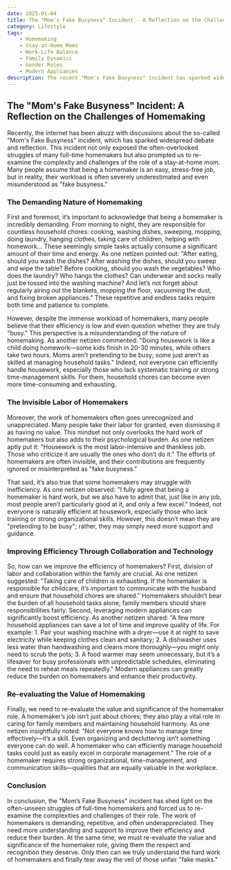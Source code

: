 ```yaml
---
date: 2025-01-04
title: The "Mom's Fake Busyness" Incident - A Reflection on the Challenges of Homemaking
category: Lifestyle
tags:
    - Homemaking
    - Stay-at-Home Moms
    - Work-Life Balance
    - Family Dynamics
    - Gender Roles
    - Modern Appliances
description: The recent "Mom's Fake Busyness" incident has sparked widespread debate about the challenges faced by full-time homemakers. This article explores the complexities of the homemaker role, the misconceptions surrounding their work, and how families can better support them through collaboration and modern technology.
---
```


## The "Mom's Fake Busyness" Incident: A Reflection on the Challenges of Homemaking

Recently, the internet has been abuzz with discussions about the so-called "Mom's Fake Busyness" incident, which has sparked widespread debate and reflection. This incident not only exposed the often-overlooked struggles of many full-time homemakers but also prompted us to re-examine the complexity and challenges of the role of a stay-at-home mom. Many people assume that being a homemaker is an easy, stress-free job, but in reality, their workload is often severely underestimated and even misunderstood as "fake busyness."

### The Demanding Nature of Homemaking

First and foremost, it’s important to acknowledge that being a homemaker is incredibly demanding. From morning to night, they are responsible for countless household chores: cooking, washing dishes, sweeping, mopping, doing laundry, hanging clothes, taking care of children, helping with homework... These seemingly simple tasks actually consume a significant amount of their time and energy. As one netizen pointed out: "After eating, should you wash the dishes? After washing the dishes, should you sweep and wipe the table? Before cooking, should you wash the vegetables? Who does the laundry? Who hangs the clothes? Can underwear and socks really just be tossed into the washing machine? And let’s not forget about regularly airing out the blankets, mopping the floor, vacuuming the dust, and fixing broken appliances." These repetitive and endless tasks require both time and patience to complete.

However, despite the immense workload of homemakers, many people believe that their efficiency is low and even question whether they are truly "busy." This perspective is a misunderstanding of the nature of homemaking. As another netizen commented: "Doing housework is like a child doing homework—some kids finish in 20-30 minutes, while others take two hours. Moms aren’t pretending to be busy; some just aren’t as skilled at managing household tasks." Indeed, not everyone can efficiently handle housework, especially those who lack systematic training or strong time-management skills. For them, household chores can become even more time-consuming and exhausting.

### The Invisible Labor of Homemakers

Moreover, the work of homemakers often goes unrecognized and unappreciated. Many people take their labor for granted, even dismissing it as having no value. This mindset not only overlooks the hard work of homemakers but also adds to their psychological burden. As one netizen aptly put it: "Housework is the most labor-intensive and thankless job. Those who criticize it are usually the ones who don’t do it." The efforts of homemakers are often invisible, and their contributions are frequently ignored or misinterpreted as "fake busyness."

That said, it’s also true that some homemakers may struggle with inefficiency. As one netizen observed: "I fully agree that being a homemaker is hard work, but we also have to admit that, just like in any job, most people aren’t particularly good at it, and only a few excel." Indeed, not everyone is naturally efficient at housework, especially those who lack training or strong organizational skills. However, this doesn’t mean they are "pretending to be busy"; rather, they may simply need more support and guidance.

### Improving Efficiency Through Collaboration and Technology

So, how can we improve the efficiency of homemakers? First, division of labor and collaboration within the family are crucial. As one netizen suggested: "Taking care of children is exhausting. If the homemaker is responsible for childcare, it’s important to communicate with the husband and ensure that household chores are shared." Homemakers shouldn’t bear the burden of all household tasks alone; family members should share responsibilities fairly. Second, leveraging modern appliances can significantly boost efficiency. As another netizen shared: "A few more household appliances can save a lot of time and improve quality of life. For example: 1. Pair your washing machine with a dryer—use it at night to save electricity while keeping clothes clean and sanitary; 2. A dishwasher uses less water than handwashing and cleans more thoroughly—you might only need to scrub the pots; 3. A food warmer may seem unnecessary, but it’s a lifesaver for busy professionals with unpredictable schedules, eliminating the need to reheat meals repeatedly." Modern appliances can greatly reduce the burden on homemakers and enhance their productivity.

### Re-evaluating the Value of Homemaking

Finally, we need to re-evaluate the value and significance of the homemaker role. A homemaker’s job isn’t just about chores; they also play a vital role in caring for family members and maintaining household harmony. As one netizen insightfully noted: "Not everyone knows how to manage time effectively—it’s a skill. Even organizing and decluttering isn’t something everyone can do well. A homemaker who can efficiently manage household tasks could just as easily excel in corporate management." The role of a homemaker requires strong organizational, time-management, and communication skills—qualities that are equally valuable in the workplace.

### Conclusion

In conclusion, the "Mom’s Fake Busyness" incident has shed light on the often-unseen struggles of full-time homemakers and forced us to re-examine the complexities and challenges of their role. The work of homemakers is demanding, repetitive, and often underappreciated. They need more understanding and support to improve their efficiency and reduce their burden. At the same time, we must re-evaluate the value and significance of the homemaker role, giving them the respect and recognition they deserve. Only then can we truly understand the hard work of homemakers and finally tear away the veil of those unfair "fake masks."
